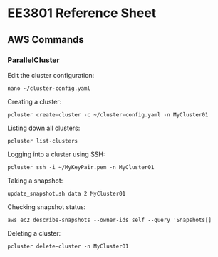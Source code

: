 # EE3801 Reference Sheet

## AWS Commands

### ParallelCluster
Edit the cluster configuration:

`nano ~/cluster-config.yaml`

Creating a cluster:

`pcluster create-cluster -c ~/cluster-config.yaml -n MyCluster01`

Listing down all clusters:

`pcluster list-clusters`

Logging into a cluster using SSH:

`pcluster ssh -i ~/MyKeyPair.pem -n MyCluster01`

Taking a snapshot:

`update_snapshot.sh data 2 MyCluster01`

Checking snapshot status:

`aws ec2 describe-snapshots --owner-ids self --query 'Snapshots[]`

Deleting a cluster:

`pcluster delete-cluster -n MyCluster01`